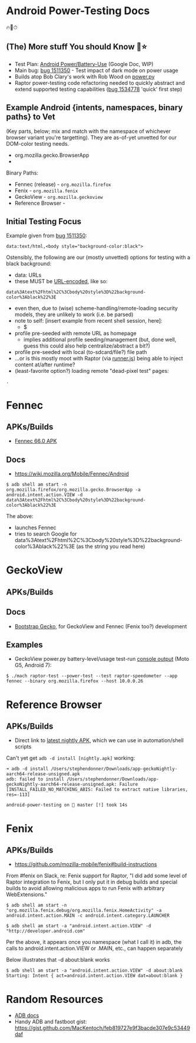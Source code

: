 # Android Power-Testing Docs

🔥🦊⏱

## (The) More stuff You should Know 🌈⭐

* Test Plan: [Android Power/Battery-Use](https://docs.google.com/document/d/1r1J_BZnE5l8nXoLVXVR1hUlEkzaPX2gx_ueZABkzi6g/edit) (Google Doc, WIP)
* Main bug: [bug 1511350](https://bugzilla.mozilla.org/show_bug.cgi?id=1511350) - Test impact of dark mode on power usage
* Builds atop Bob Clary's work with Rob Wood on [power.py](https://searchfox.org/mozilla-central/rev/b3ac60ff061c7891e77c26b73b61804aa1a8f682/testing/raptor/raptor/power.py)
* Raptor power-testing code refactoring needed to quickly abstract and extend supported testing capabilities ([bug 1534778](https://bugzilla.mozilla.org/show_bug.cgi?id=1534778) 'quick' first step)

## Example Android {intents, namespaces, binary paths} to Vet
(Key parts, below; mix and match with the namespace of whichever browser variant you're targetting).  They are as-of-yet unvetted for our DOM-color testing needs.
* org.mozilla.gecko.BrowserApp
*

Binary Paths:
* Fennec (release) - ```org.mozilla.firefox```
* Fenix - ```org.mozilla.fenix```
* GeckoView - ```org.mozilla.geckoview```
* Reference Browser - 

## Initial Testing Focus
Example given from [bug 1511350](https://bugzilla.mozilla.org/show_bug.cgi?id=1511350#c0):

```
data:text/html,<body style="background-color:black">
```

Ostensibly, the following are our (mostly unvetted) options for testing with a black background:
* data: URLs
 * these MUST be [URL-encoded](https://www.urlencoder.org/), like so:
```
data%3Atext%2Fhtml%2C%3Cbody%20style%3D%22background-color%3Ablack%22%3E
```
 * even then, due to (wise) scheme-handling/remote-loading security models, they are unlikely to work (i.e. be parsed)
  * note to self: [insert example from recent shell session, here]:
    * $
* profile pre-seeded with remote URL as homepage
  * implies additional profile seeding/management (but, done well, guess this could also help centralize/abstract a bit?)
* profile pre-seeded with local (to-sdcard/file?) file path
* ...or is this mostly moot with Raptor (via [runner.js](https://searchfox.org/mozilla-central/rev/b3ac60ff061c7891e77c26b73b61804aa1a8f682/testing/raptor/webext/raptor/runner.js)) being able to inject content at/after runtime?
* (least-favorite option?) loading remote "dead-pixel test" pages:
```
.
```

# Fennec

## APKs/Builds
* [Fennec 66.0 APK](http://archive.mozilla.org/pub/mobile/releases/66.0/android-x86/en-US/)


## Docs
* https://wiki.mozilla.org/Mobile/Fennec/Android


```
$ adb shell am start -n org.mozilla.firefox/org.mozilla.gecko.BrowserApp -a android.intent.action.VIEW -d data%3Atext%2Fhtml%2C%3Cbody%20style%3D%22background-color%3Ablack%22%3E
```
The above:
* launches Fennec
* tries to search Google for data%3Atext%2Fhtml%2C%3Cbody%20style%3D%22background-color%3Ablack%22%3E (as the string you read here)

# GeckoView

## APKs/Builds

## Docs
* [Bootstrap Gecko](https://mozilla.github.io/geckoview/tutorials/geckoview-quick-start#bootstrap-gecko), for GeckoView and Fennec (Fenix too?) development

## Examples
* GeckoView power.py battery-level/usage test-run [console output](https://gist.github.com/stephendonner/f864cdf861d8b221e7c80f7f73354fde#file-raptor-power-geckoview-success-txt) (Moto G5, Android 7):

```
$ ./mach raptor-test --power-test --test raptor-speedometer --app fennec --binary org.mozilla.firefox --host 10.0.0.26
```

# Reference Browser

## APKs/Builds
* Direct link to [latest nightly APK](https://index.taskcluster.net/v1/task/project.mobile.reference-browser.signed-nightly.nightly.latest/artifacts/public/app-geckoNightly-aarch64-release-unsigned.apk), which we can use in automation/shell scripts

Can't yet get ```adb -d install [nightly.apk]``` working:
```
➜ adb -d install /Users/stephendonner/Downloads/app-geckoNightly-aarch64-release-unsigned.apk
adb: failed to install /Users/stephendonner/Downloads/app-geckoNightly-aarch64-release-unsigned.apk: Failure [INSTALL_FAILED_NO_MATCHING_ABIS: Failed to extract native libraries, res=-113]

android-power-testing on  master [!] took 14s
```

# Fenix

## APKs/Builds
* https://github.com/mozilla-mobile/fenix#build-instructions

From #fenix on Slack, re: Fenix support for Raptor, "I did add some level of Raptor integration to Fenix, but I only put it in debug builds and special builds to avoid allowing malicious apps to run Fenix with arbitrary WebExtensions."

```
$ adb shell am start -n "org.mozilla.fenix.debug/org.mozilla.fenix.HomeActivity" -a android.intent.action.MAIN -c android.intent.category.LAUNCHER
```

```
$ adb shell am start -a "android.intent.action.VIEW" -d "http://developer.android.com"
```
Per the above, it appears once you namespace (what I call it) in adb, the calls to android.intent.action.VIEW or .MAIN, etc., can happen separately

Below illustrates that -d about:blank works
```
$ adb shell am start -a "android.intent.action.VIEW" -d about:blank
Starting: Intent { act=android.intent.action.VIEW dat=about:blank }
```


# Random Resources
* [ADB docs](https://developer.android.com/studio/command-line/adb)
* Handy ADB and fastboot gist: https://gist.github.com/MacKentoch/feb819727e9f3bacde307e9c53449daf
